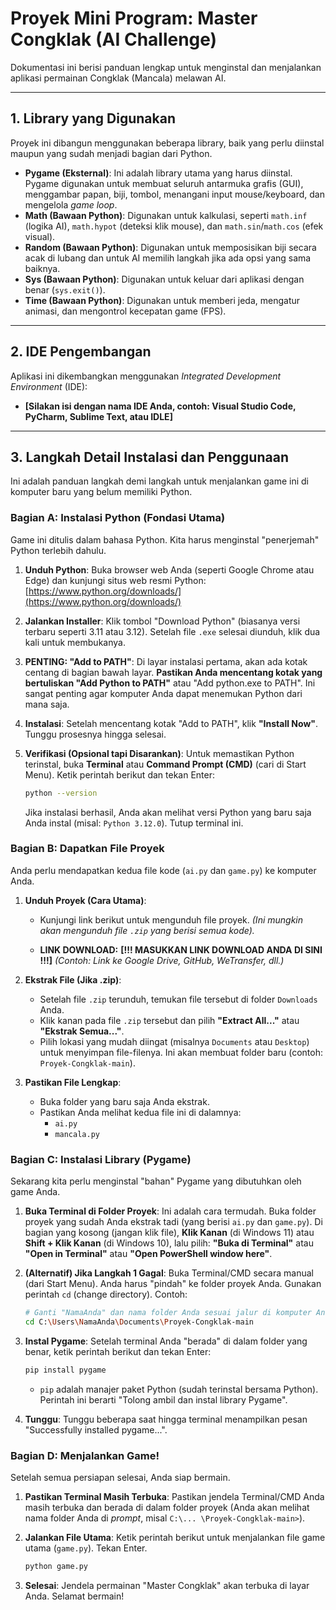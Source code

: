 # Proyek Mini Program: Master Congklak (AI Challenge)

Dokumentasi ini berisi panduan lengkap untuk menginstal dan menjalankan aplikasi permainan Congklak (Mancala) melawan AI.

---

## 1. Library yang Digunakan

Proyek ini dibangun menggunakan beberapa library, baik yang perlu diinstal maupun yang sudah menjadi bagian dari Python.

* **Pygame (Eksternal)**: Ini adalah library utama yang harus diinstal. Pygame digunakan untuk membuat seluruh antarmuka grafis (GUI), menggambar papan, biji, tombol, menangani input mouse/keyboard, dan mengelola *game loop*.
* **Math (Bawaan Python)**: Digunakan untuk kalkulasi, seperti `math.inf` (logika AI), `math.hypot` (deteksi klik mouse), dan `math.sin`/`math.cos` (efek visual).
* **Random (Bawaan Python)**: Digunakan untuk memposisikan biji secara acak di lubang dan untuk AI memilih langkah jika ada opsi yang sama baiknya.
* **Sys (Bawaan Python)**: Digunakan untuk keluar dari aplikasi dengan benar (`sys.exit()`).
* **Time (Bawaan Python)**: Digunakan untuk memberi jeda, mengatur animasi, dan mengontrol kecepatan game (FPS).

---

## 2. IDE Pengembangan

Aplikasi ini dikembangkan menggunakan *Integrated Development Environment* (IDE):

* **[Silakan isi dengan nama IDE Anda, contoh: Visual Studio Code, PyCharm, Sublime Text, atau IDLE]**

---

## 3. Langkah Detail Instalasi dan Penggunaan

Ini adalah panduan langkah demi langkah untuk menjalankan game ini di komputer baru yang belum memiliki Python.

### Bagian A: Instalasi Python (Fondasi Utama)

Game ini ditulis dalam bahasa Python. Kita harus menginstal "penerjemah" Python terlebih dahulu.

1.  **Unduh Python**:
    Buka browser web Anda (seperti Google Chrome atau Edge) dan kunjungi situs web resmi Python:
    [https://www.python.org/downloads/](https://www.python.org/downloads/)

2.  **Jalankan Installer**:
    Klik tombol "Download Python" (biasanya versi terbaru seperti 3.11 atau 3.12). Setelah file `.exe` selesai diunduh, klik dua kali untuk membukanya.

3.  **PENTING: "Add to PATH"**:
    Di layar instalasi pertama, akan ada kotak centang di bagian bawah layar. **Pastikan Anda mencentang kotak yang bertuliskan "Add Python to PATH"** atau "Add python.exe to PATH". Ini sangat penting agar komputer Anda dapat menemukan Python dari mana saja.

4.  **Instalasi**:
    Setelah mencentang kotak "Add to PATH", klik **"Install Now"**. Tunggu prosesnya hingga selesai.

5.  **Verifikasi (Opsional tapi Disarankan)**:
    Untuk memastikan Python terinstal, buka **Terminal** atau **Command Prompt (CMD)** (cari di Start Menu). Ketik perintah berikut dan tekan Enter:
    ```bash
    python --version
    ```
    Jika instalasi berhasil, Anda akan melihat versi Python yang baru saja Anda instal (misal: `Python 3.12.0`). Tutup terminal ini.

### Bagian B: Dapatkan File Proyek

Anda perlu mendapatkan kedua file kode (`ai.py` dan `game.py`) ke komputer Anda.

1.  **Unduh Proyek (Cara Utama)**:
    * Kunjungi link berikut untuk mengunduh file proyek.
        *(Ini mungkin akan mengunduh file `.zip` yang berisi semua kode).*

    * **LINK DOWNLOAD:**
        **[!!! MASUKKAN LINK DOWNLOAD ANDA DI SINI !!!]**
        *(Contoh: Link ke Google Drive, GitHub, WeTransfer, dll.)*

2.  **Ekstrak File (Jika .zip)**:
    * Setelah file `.zip` terunduh, temukan file tersebut di folder `Downloads` Anda.
    * Klik kanan pada file `.zip` tersebut dan pilih **"Extract All..."** atau **"Ekstrak Semua..."**.
    * Pilih lokasi yang mudah diingat (misalnya `Documents` atau `Desktop`) untuk menyimpan file-filenya. Ini akan membuat folder baru (contoh: `Proyek-Congklak-main`).

3.  **Pastikan File Lengkap**:
    * Buka folder yang baru saja Anda ekstrak.
    * Pastikan Anda melihat kedua file ini di dalamnya:
        * `ai.py`
        * `mancala.py`

### Bagian C: Instalasi Library (Pygame)

Sekarang kita perlu menginstal "bahan" Pygame yang dibutuhkan oleh game Anda.

1.  **Buka Terminal di Folder Proyek**:
    Ini adalah cara termudah. Buka folder proyek yang sudah Anda ekstrak tadi (yang berisi `ai.py` dan `game.py`). Di bagian yang kosong (jangan klik file), **Klik Kanan** (di Windows 11) atau **Shift + Klik Kanan** (di Windows 10), lalu pilih:
    **"Buka di Terminal"** atau **"Open in Terminal"** atau **"Open PowerShell window here"**.

2.  **(Alternatif) Jika Langkah 1 Gagal**:
    Buka Terminal/CMD secara manual (dari Start Menu). Anda harus "pindah" ke folder proyek Anda. Gunakan perintah `cd` (change directory). Contoh:
    ```bash
    # Ganti "NamaAnda" dan nama folder Anda sesuai jalur di komputer Anda
    cd C:\Users\NamaAnda\Documents\Proyek-Congklak-main
    ```

3.  **Instal Pygame**:
    Setelah terminal Anda "berada" di dalam folder yang benar, ketik perintah berikut dan tekan Enter:
    ```bash
    pip install pygame
    ```
    * `pip` adalah manajer paket Python (sudah terinstal bersama Python). Perintah ini berarti "Tolong ambil dan instal library Pygame".

4.  **Tunggu**:
    Tunggu beberapa saat hingga terminal menampilkan pesan "Successfully installed pygame...".

### Bagian D: Menjalankan Game!

Setelah semua persiapan selesai, Anda siap bermain.

1.  **Pastikan Terminal Masih Terbuka**:
    Pastikan jendela Terminal/CMD Anda masih terbuka dan berada di dalam folder proyek (Anda akan melihat nama folder Anda di *prompt*, misal `C:\... \Proyek-Congklak-main>`).

2.  **Jalankan File Utama**:
    Ketik perintah berikut untuk menjalankan file game utama (`game.py`). Tekan Enter.
    ```bash
    python game.py
    ```

3.  **Selesai**:
    Jendela permainan "Master Congklak" akan terbuka di layar Anda. Selamat bermain!